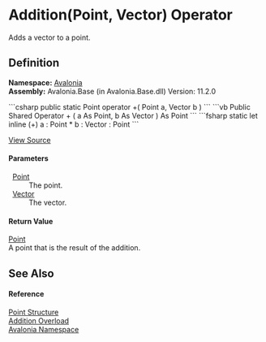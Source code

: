 # Addition(Point, Vector) Operator


Adds a vector to a point.



## Definition
**Namespace:** <a href="N_Avalonia">Avalonia</a>  
**Assembly:** Avalonia.Base (in Avalonia.Base.dll) Version: 11.2.0

<Tabs groupId="api-code-preview">
<TabItem value="csharp" label="C#">
```csharp
public static Point operator +(
	Point a,
	Vector b
)
```
</TabItem>
<TabItem value="vb" label="VB">
```vb
Public Shared Operator + ( 
	a As Point,
	b As Vector
) As Point
```
</TabItem>
<TabItem value="fsharp" label="F#">
```fsharp
static let inline (+)
        a : Point * 
        b : Vector  : Point
```
</TabItem>
</Tabs>



<a href="https://github.com/AvaloniaUI/Avalonia/tree/master/src/Avalonia.Base/Point.cs#L110" title="View the source code">View Source</a>



#### Parameters
<dl><dt>  <a href="T_Avalonia_Point">Point</a></dt><dd>The point.</dd><dt>  <a href="T_Avalonia_Vector">Vector</a></dt><dd>The vector.</dd></dl>

#### Return Value
<a href="T_Avalonia_Point">Point</a>  
A point that is the result of the addition.

## See Also


#### Reference
<a href="T_Avalonia_Point">Point Structure</a>  
<a href="Overload_Avalonia_Point_op_Addition">Addition Overload</a>  
<a href="N_Avalonia">Avalonia Namespace</a>  


